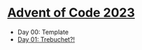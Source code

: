 # [Advent of Code 2023](https://adventofcode.com)
- Day 00: Template
- [Day 01: Trebuchet?!](https://adventofcode.com/2023/day/1)
